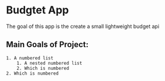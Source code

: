 # Budgtet App
 
The goal of this app is the create a small lightweight budget api

## Main Goals of Project:
~~~
1. A numbered list
    1. A nested numbered list
    2. Which is numbered
2. Which is numbered
~~~ 